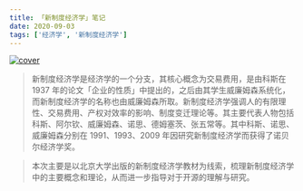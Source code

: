 ```yaml
---
title: 「新制度经济学」笔记
date: 2020-09-03
tags: ['经济学', '新制度经济学']
---
```


[![cover](http://cdn.frankzhao.cn/image/books/new_institutional_economics.png?imageMogr2/thumbnail/x300)](https://item.jd.com/11046514.html)

> 新制度经济学是经济学的一个分支，其核心概念为交易费用，是由科斯在 1937 年的论文「企业的性质」中提出的，之后由其学生威廉姆森系统化，而新制度经济学的名称也由威廉姆森所取。新制度经济学强调人的有限理性、交易费用、产权对效率的影响、制度变迁理论等。其主要代表人物包括科斯、阿尔钦、威廉姆森、诺思、德姆塞茨、张五常等。其中科斯、诺思、威廉姆森分别在 1991、1993、2009 年因研究新制度经济学而获得了诺贝尔经济学奖。

> 本次主要是以北京大学出版的新制度经济学教材为线索，梳理新制度经济学中的主要概念和理论，从而进一步指导对于开源的理解与研究。

